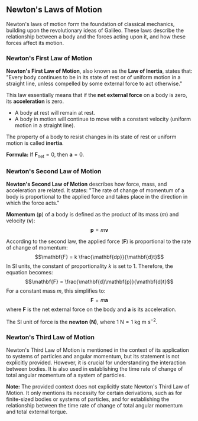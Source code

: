 ## Newton's Laws of Motion

Newton's laws of motion form the foundation of classical mechanics, building upon the revolutionary ideas of Galileo. These laws describe the relationship between a body and the forces acting upon it, and how these forces affect its motion.

### Newton's First Law of Motion

**Newton's First Law of Motion**, also known as the **Law of Inertia**, states that: "Every body continues to be in its state of rest or of uniform motion in a straight line, unless compelled by some external force to act otherwise."

This law essentially means that if the **net external force** on a body is zero, its **acceleration** is zero.
*   A body at rest will remain at rest.
*   A body in motion will continue to move with a constant velocity (uniform motion in a straight line).

The property of a body to resist changes in its state of rest or uniform motion is called **inertia**.

**Formula:**
If $\mathbf{F}_{\text{net}} = 0$, then $\mathbf{a} = 0$.

### Newton's Second Law of Motion

**Newton's Second Law of Motion** describes how force, mass, and acceleration are related. It states: "The rate of change of momentum of a body is proportional to the applied force and takes place in the direction in which the force acts."

**Momentum** ($\mathbf{p}$) of a body is defined as the product of its mass ($m$) and velocity ($\mathbf{v}$):
$$\mathbf{p} = m\mathbf{v}$$

According to the second law, the applied force ($\mathbf{F}$) is proportional to the rate of change of momentum:
$$\mathbf{F} = k \frac{\mathbf{dp}}{\mathbf{d}t}$$
In SI units, the constant of proportionality $k$ is set to 1. Therefore, the equation becomes:
$$\mathbf{F} = \frac{\mathbf{d}\mathbf{p}}{\mathbf{d}t}$$
For a constant mass $m$, this simplifies to:
$$\mathbf{F} = m\mathbf{a}$$
where $\mathbf{F}$ is the net external force on the body and $\mathbf{a}$ is its acceleration.

The SI unit of force is the **newton (N)**, where $1 \text{ N} = 1 \text{ kg m s}^{-2}$.

### Newton's Third Law of Motion

Newton's Third Law of Motion is mentioned in the context of its application to systems of particles and angular momentum, but its statement is not explicitly provided. However, it is crucial for understanding the interaction between bodies. It is also used in establishing the time rate of change of total angular momentum of a system of particles.

**Note:** The provided context does not explicitly state Newton's Third Law of Motion. It only mentions its necessity for certain derivations, such as for finite-sized bodies or systems of particles, and for establishing the relationship between the time rate of change of total angular momentum and total external torque.